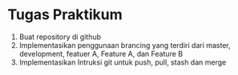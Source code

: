 # Tugas Praktikum

1. Buat repository di github
2. Implementasikan penggunaan brancing yang terdiri dari master, development, featuer A, Feature A, dan Feature B
3. Implementasikan Intruksi git untuk push, pull, stash dan merge